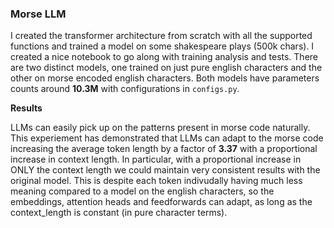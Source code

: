 ### **Morse LLM** ###

I created the transformer architecture from scratch with all the supported functions and trained a model on some shakespeare plays (500k chars). I created a nice notebook to go along with training analysis and tests. There are two distinct models, one trained on just pure english characters and the other on morse encoded english characters. Both models have parameters counts around **10.3M** with configurations in `configs.py`.

**Results**

LLMs can easily pick up on the patterns present in morse code naturally. This experiement has demonstrated that LLMs can adapt to the morse code increasing the average token length by a factor of **3.37** with a proportional increase in context length. In particular, with a proportional increase in ONLY the context length we could maintain very consistent results with the original model. This is despite each token indivudally having much less meaning compared to a model on the english characters, so the embeddings, attention heads and feedforwards can adapt, as long as the context_length is constant (in pure character terms).
